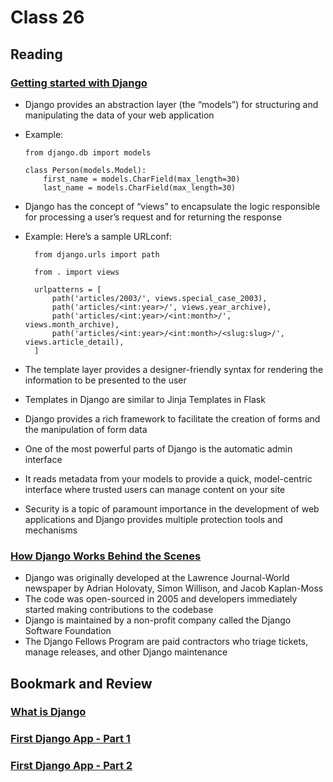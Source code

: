 # Class 26
## Reading

### [Getting started with Django](https://www.djangoproject.com/start/)
- Django provides an abstraction layer (the “models”) for structuring and manipulating the data of your web application
- Example:
    
      from django.db import models
 
      class Person(models.Model):
          first_name = models.CharField(max_length=30)
          last_name = models.CharField(max_length=30)
  
- Django has the concept of “views” to encapsulate the logic responsible for processing a user’s request and for returning the response

- Example: Here’s a sample URLconf:
        
        from django.urls import path
        
        from . import views
        
        urlpatterns = [
            path('articles/2003/', views.special_case_2003),
            path('articles/<int:year>/', views.year_archive),
            path('articles/<int:year>/<int:month>/', views.month_archive),
            path('articles/<int:year>/<int:month>/<slug:slug>/', views.article_detail),
        ]

- The template layer provides a designer-friendly syntax for rendering the information to be presented to the user
- Templates in Django are similar to Jinja Templates in Flask
- Django provides a rich framework to facilitate the creation of forms and the manipulation of form data
- One of the most powerful parts of Django is the automatic admin interface
- It reads metadata from your models to provide a quick, model-centric interface where trusted users can manage content on your site
- Security is a topic of paramount importance in the development of web applications and Django provides multiple protection tools and mechanisms

### [How Django Works Behind the Scenes](https://wsvincent.com/how-django-works-behind-the-scenes/)

- Django was originally developed at the Lawrence Journal-World newspaper by Adrian Holovaty, Simon Willison, and Jacob Kaplan-Moss
- The code was open-sourced in 2005 and developers immediately started making contributions to the codebase
- Django is maintained by a non-profit company called the Django Software Foundation
- The Django Fellows Program are paid contractors who triage tickets, manage releases, and other Django maintenance 

## Bookmark and Review

### [What is Django](https://developer.mozilla.org/en-US/docs/Learn/Server-side/Django/Introduction)

### [First Django App - Part 1](https://docs.djangoproject.com/en/3.0/intro/tutorial01/)

### [First Django App - Part 2](https://docs.djangoproject.com/en/3.0/intro/tutorial02/)
